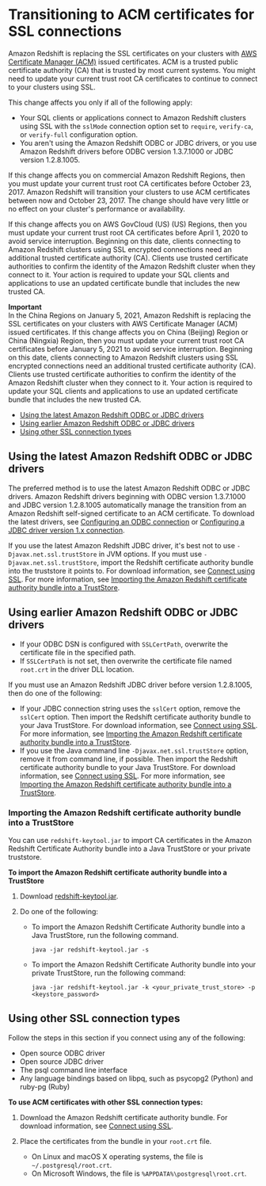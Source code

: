 # Transitioning to ACM certificates for SSL connections<a name="connecting-transitioning-to-acm-certs"></a>

Amazon Redshift is replacing the SSL certificates on your clusters with [AWS Certificate Manager \(ACM\)](https://aws.amazon.com/certificate-manager/) issued certificates\. ACM is a trusted public certificate authority \(CA\) that is trusted by most current systems\. You might need to update your current trust root CA certificates to continue to connect to your clusters using SSL\. 

This change affects you only if all of the following apply:
+  Your SQL clients or applications connect to Amazon Redshift clusters using SSL with the `sslMode` connection option set to `require`, `verify-ca`, or `verify-full` configuration option\. 
+ You aren't using the Amazon Redshift ODBC or JDBC drivers, or you use Amazon Redshift drivers before ODBC version 1\.3\.7\.1000 or JDBC version 1\.2\.8\.1005\. 

If this change affects you on commercial Amazon Redshift Regions, then you must update your current trust root CA certificates before October 23, 2017\. Amazon Redshift will transition your clusters to use ACM certificates between now and October 23, 2017\. The change should have very little or no effect on your cluster's performance or availability\.

If this change affects you on AWS GovCloud \(US\) \(US\) Regions, then you must update your current trust root CA certificates before April 1, 2020 to avoid service interruption\. Beginning on this date, clients connecting to Amazon Redshift clusters using SSL encrypted connections need an additional trusted certificate authority \(CA\)\. Clients use trusted certificate authorities to confirm the identity of the Amazon Redshift cluster when they connect to it\. Your action is required to update your SQL clients and applications to use an updated certificate bundle that includes the new trusted CA\. 

**Important**  
In the China Regions on January 5, 2021, Amazon Redshift is replacing the SSL certificates on your clusters with AWS Certificate Manager \(ACM\) issued certificates\. If this change affects you on China \(Beijing\) Region or China \(Ningxia\) Region, then you must update your current trust root CA certificates before January 5, 2021 to avoid service interruption\. Beginning on this date, clients connecting to Amazon Redshift clusters using SSL encrypted connections need an additional trusted certificate authority \(CA\)\. Clients use trusted certificate authorities to confirm the identity of the Amazon Redshift cluster when they connect to it\. Your action is required to update your SQL clients and applications to use an updated certificate bundle that includes the new trusted CA\.
+ [Using the latest Amazon Redshift ODBC or JDBC drivers](#connecting-transitioning-to-acm-latest-odbc-jdbc)
+ [Using earlier Amazon Redshift ODBC or JDBC drivers](#connecting-transitioning-to-acm-earlier-odbc-jdbc)
+ [Using other SSL connection types](#connecting-transitioning-to-acm-other-ssl-types)

## Using the latest Amazon Redshift ODBC or JDBC drivers<a name="connecting-transitioning-to-acm-latest-odbc-jdbc"></a>

The preferred method is to use the latest Amazon Redshift ODBC or JDBC drivers\. Amazon Redshift drivers beginning with ODBC version 1\.3\.7\.1000 and JDBC version 1\.2\.8\.1005 automatically manage the transition from an Amazon Redshift self\-signed certificate to an ACM certificate\. To download the latest drivers, see [Configuring an ODBC connection](configure-odbc-connection.md) or [Configuring a JDBC driver version 1\.x connection](configure-jdbc-connection.md)\. 

If you use the latest Amazon Redshift JDBC driver, it's best not to use `-Djavax.net.ssl.trustStore` in JVM options\. If you must use `-Djavax.net.ssl.trustStore`, import the Redshift certificate authority bundle into the truststore it points to\. For download information, see [Connect using SSL](connecting-ssl-support.md#connect-using-ssl)\. For more information, see [Importing the Amazon Redshift certificate authority bundle into a TrustStore](#importing-the-acm-bundle-to-truststore)\.

## Using earlier Amazon Redshift ODBC or JDBC drivers<a name="connecting-transitioning-to-acm-earlier-odbc-jdbc"></a>
+ If your ODBC DSN is configured with `SSLCertPath`, overwrite the certificate file in the specified path\.
+ If `SSLCertPath` is not set, then overwrite the certificate file named `root.crt` in the driver DLL location\. 

If you must use an Amazon Redshift JDBC driver before version 1\.2\.8\.1005, then do one of the following:
+ If your JDBC connection string uses the `sslCert` option, remove the `sslCert` option\. Then import the Redshift certificate authority bundle to your Java TrustStore\. For download information, see [Connect using SSL](connecting-ssl-support.md#connect-using-ssl)\. For more information, see [Importing the Amazon Redshift certificate authority bundle into a TrustStore](#importing-the-acm-bundle-to-truststore)\. 
+ If you use the Java command line `-Djavax.net.ssl.trustStore` option, remove it from command line, if possible\. Then import the Redshift certificate authority bundle to your Java TrustStore\. For download information, see [Connect using SSL](connecting-ssl-support.md#connect-using-ssl)\. For more information, see [Importing the Amazon Redshift certificate authority bundle into a TrustStore](#importing-the-acm-bundle-to-truststore)\.

### Importing the Amazon Redshift certificate authority bundle into a TrustStore<a name="importing-the-acm-bundle-to-truststore"></a>

You can use `redshift-keytool.jar` to import CA certificates in the Amazon Redshift Certificate Authority bundle into a Java TrustStore or your private truststore\.

**To import the Amazon Redshift certificate authority bundle into a TrustStore**

1. Download [redshift\-keytool\.jar](https://s3.amazonaws.com/redshift-downloads/redshift-keytool.jar)\.

1. Do one of the following:
   + To import the Amazon Redshift Certificate Authority bundle into a Java TrustStore, run the following command\. 

     ```
     java -jar redshift-keytool.jar -s
     ```
   + To import the Amazon Redshift Certificate Authority bundle into your private TrustStore, run the following command: 

     ```
     java -jar redshift-keytool.jar -k <your_private_trust_store> -p <keystore_password> 
     ```

## Using other SSL connection types<a name="connecting-transitioning-to-acm-other-ssl-types"></a>

Follow the steps in this section if you connect using any of the following:
+  Open source ODBC driver 
+  Open source JDBC driver 
+  The psql command line interface 
+  Any language bindings based on libpq, such as psycopg2 \(Python\) and ruby\-pg \(Ruby\) 

**To use ACM certificates with other SSL connection types:**

1.  Download the Amazon Redshift certificate authority bundle\. For download information, see [Connect using SSL](connecting-ssl-support.md#connect-using-ssl)\.

1. Place the certificates from the bundle in your `root.crt` file\. 
   + On Linux and macOS X operating systems, the file is `~/.postgresql/root.crt`\.
   + On Microsoft Windows, the file is `%APPDATA%\postgresql\root.crt`\.
